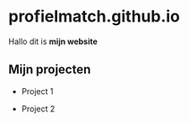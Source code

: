 # profielmatch.github.io

Hallo dit is **mijn website**

## Mijn projecten

* Project 1

* Project 2
